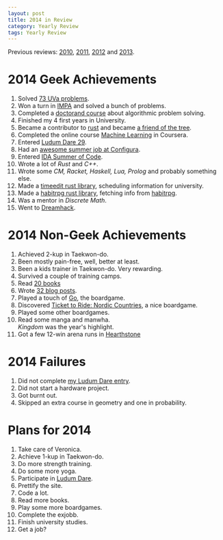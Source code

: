 ```yaml
---
layout: post
title: 2014 in Review
category: Yearly Review
tags: Yearly Review
---
```


Previous reviews: [2010][], [2011][], [2012][] and [2013][].

[2013]: /blog/2014/01/04/2013_in_review/ "2013 in Review"
[2012]: /blog/2012/12/31/2012_in_review/ "2012 in Review"
[2011]: /blog/2012/01/04/2011_in_review/ "2011 in Review"
[2010]: /blog/2011/01/06/2010_in_review/ "2010 in Review"

2014 Geek Achievements
======================
1. Solved [73 UVa problems][UVa].
1. Won a turn in [IMPA][] and solved a bunch of problems.
1. Completed a [doctorand course][] about algorithmic problem solving.
1. Finished my 4 first years in University.
1. Became a contributor to [rust][] and became [a friend of the tree][].
1. Completed the online course [Machine Learning][] in Coursera.
1. Entered [Ludum Dare 29][Mining Incorporated].
1. Had an [awesome summer job at Configura][configura].
1. Entered [IDA Summer of Code][].
1. Wrote a lot of *Rust* and *C++*.
1. Wrote some *CM, Racket, Haskell, Lua, Prolog* and probably something else.
1. Made a [timeedit rust library][libtimeedit], scheduling information for university.
1. Made a [habitrpg rust library][libhabitrpg], fetching info from [habitrpg][].
1. Was a mentor in *Discrete Math*.
1. Went to [Dreamhack][].

[doctorand course]: http://www.ida.liu.se/~frehe/aaps/ "AAPS"
[UVa]: http://uhunt.felix-halim.net/id/115705 "UVa"
[IMPA]: http://www.ida.liu.se/projects/impa/new/results "IMPA"
[rust]: https://github.com/rust-lang/rust "rust github"
[a friend of the tree]: https://github.com/rust-lang/rust/wiki/Doc-friends-of-the-tree#2014-07-22-jonas-hietala-treeman "friend of the tree, rust's tree"
[Machine Learning]: https://www.coursera.org/course/ml "Machine Learning at Coursera"
[configura]: /blog/2014/07/13/summer_job_at_configura/ "Summer job at Configura"
[IDA Summer of Code]: /blog/tags/IDA%20Summer%20of%20Code/ "IDA Summer of Code 2014"
[libtimeedit]: https://github.com/treeman/libtimeedit "libtimeedit"
[libhabitrpg]: https://github.com/treeman/libhabitrpg "libhabitrpg"
[habitrpg]: https://habitrpg.com/ "habitrpg"
[Dreamhack]: http://dreamhack.se/ "Dreamhack"

2014 Non-Geek Achievements
===========================
1. Achieved 2-kup in Taekwon-do.
1. Been mostly pain-free, well, better at least.
1. Been a kids trainer in Taekwon-do. Very rewarding.
1. Survived a couple of training camps.
1. Read [20 books][books read]
1. Wrote [32 blog posts][archive].
1. Played a touch of [Go][], the boardgame.
1. Discovered [Ticket to Ride: Nordic Countries][], a nice boardgame.
1. Played some other boardgames.
1. Read some manga and manwha.  
    *Kingdom* was the year's highlight.
1. Got a few 12-win arena runs in [Hearthstone][]

[books read]: /blog/2014/12/31/2014_read_books/ "2014 Read Books"
[Go]: http://en.wikipedia.org/wiki/Go_%28game%29 "Go"
[Hearthstone]: http://us.battle.net/en/int?r=hearthstone "Hearthstone"
[archive]: /archive "My archive"
[Ticket to Ride: Nordic Countries]: http://boardgamegeek.com/boardgame/31627/ticket-ride-nordic-countries "Ticket to Ride: Nordic Countries"

2014 Failures
==============
1. Did not complete [my Ludum Dare entry][Mining Incorporated].
1. Did not start a hardware project.
1. Got burnt out.
1. Skipped an extra course in geometry and one in probability.

Plans for 2014
===============
1. Take care of Veronica.
1. Achieve 1-kup in Taekwon-do.
1. Do more strength training.
1. Do some more yoga.
1. Participate in [Ludum Dare][].
1. Prettify the site.
1. Code a lot.
1. Read more books.
1. Play some more boardgames.
1. Complete the exjobb.
1. Finish university studies.
1. Get a job?

[Ludum Dare]: http://www.ludumdare.com/ "Ludum Dare"
[Mining Incorporated]: http://www.ludumdare.com/compo/ludum-dare-29/?action=preview&uid=1895 "Ludum Dare 29: Mining Incorporated"
